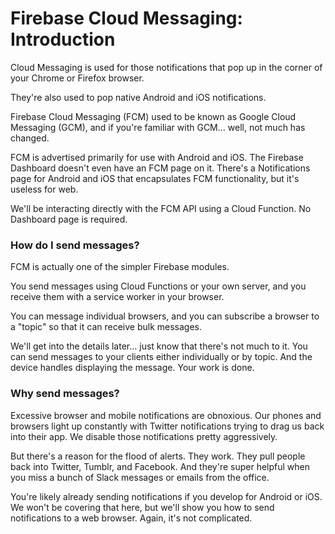 # Firebase Cloud Messaging: Introduction

Cloud Messaging is used for those notifications that pop up in the corner of your Chrome or Firefox browser.

They're also used to pop native Android and iOS notifications.

Firebase Cloud Messaging (FCM) used to be known as Google Cloud Messaging (GCM), and if you're familiar with GCM... well, not much has changed.

FCM is advertised primarily for use with Android and iOS. The Firebase Dashboard doesn't even have an FCM page on it. There's a Notifications page for Android and iOS that encapsulates FCM functionality, but it's useless for web.

We'll be interacting directly with the FCM API using a Cloud Function. No Dashboard page is required.

### How do I send messages?

FCM is actually one of the simpler Firebase modules. 

You send messages using Cloud Functions or your own server, and you receive them with a service worker in your browser.

You can message individual browsers, and you can subscribe a browser to a "topic" so that it can receive bulk messages.

We'll get into the details later... just know that there's not much to it. You can send messages to your clients either individually or by topic. And the device handles displaying the message. Your work is done.

### Why send messages?

Excessive browser and mobile notifications are obnoxious. Our phones and browsers light up constantly with Twitter notifications trying to drag us back into their app. We disable those notifications pretty aggressively.

But there's a reason for the flood of alerts. They work. They pull people back into Twitter, Tumblr, and Facebook. And they're super helpful when you miss a bunch of Slack messages or emails from the office.

You're likely already sending notifications if you develop for Android or iOS. We won't be covering that here, but we'll show you how to send notifications to a web browser. Again, it's not complicated.
